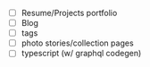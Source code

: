 - [ ] Resume/Projects portfolio
- [ ] Blog
- [ ] tags
- [ ] photo stories/collection pages
- [ ] typescript (w/ graphql codegen)
